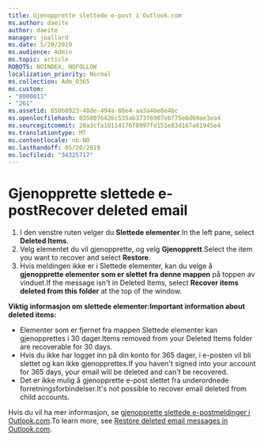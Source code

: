 ```yaml
---
title: Gjenopprette slettede e-post i Outlook.com
ms.author: daeite
author: daeite
manager: joallard
ms.date: 5/20/2019
ms.audience: Admin
ms.topic: article
ROBOTS: NOINDEX, NOFOLLOW
localization_priority: Normal
ms.collection: Adm_O365
ms.custom:
- "8000011"
- "261"
ms.assetid: 650b8923-48de-494a-88e4-aa3a4be8e4bc
ms.openlocfilehash: 0358076426c535ab373f6907eb775e6d69ae3ea4
ms.sourcegitcommit: 20a3cfa10114176f8997fd151e83d167a81945e4
ms.translationtype: MT
ms.contentlocale: nb-NO
ms.lasthandoff: 05/20/2019
ms.locfileid: "34325717"
---
```

# <a name="recover-deleted-email"></a><span data-ttu-id="3d064-102">Gjenopprette slettede e-post</span><span class="sxs-lookup"><span data-stu-id="3d064-102">Recover deleted email</span></span>

1. <span data-ttu-id="3d064-103">I den venstre ruten velger du **Slettede elementer**.</span><span class="sxs-lookup"><span data-stu-id="3d064-103">In the left pane, select **Deleted Items**.</span></span>
2. <span data-ttu-id="3d064-104">Velg elementet du vil gjenopprette, og velg **Gjenopprett**.</span><span class="sxs-lookup"><span data-stu-id="3d064-104">Select the item you want to recover and select **Restore**.</span></span>
3. <span data-ttu-id="3d064-105">Hvis meldingen ikke er i Slettede elementer, kan du velge å **gjenopprette elementer som er slettet fra denne mappen** på toppen av vinduet.</span><span class="sxs-lookup"><span data-stu-id="3d064-105">If the message isn't in Deleted Items, select **Recover items deleted from this folder** at the top of the window.</span></span>

 <span data-ttu-id="3d064-106">**Viktig informasjon om slettede elementer:**</span><span class="sxs-lookup"><span data-stu-id="3d064-106">**Important information about deleted items:**</span></span>
  
- <span data-ttu-id="3d064-107">Elementer som er fjernet fra mappen Slettede elementer kan gjenopprettes i 30 dager.</span><span class="sxs-lookup"><span data-stu-id="3d064-107">Items removed from your Deleted Items folder are recoverable for 30 days.</span></span>
- <span data-ttu-id="3d064-108">Hvis du ikke har logget inn på din konto for 365 dager, i e-posten vil bli slettet og kan ikke gjenopprettes.</span><span class="sxs-lookup"><span data-stu-id="3d064-108">If you haven't signed into your account for 365 days, your email will be deleted and can't be recovered.</span></span>
- <span data-ttu-id="3d064-109">Det er ikke mulig å gjenopprette e-post slettet fra underordnede forretningsforbindelser.</span><span class="sxs-lookup"><span data-stu-id="3d064-109">It's not possible to recover email deleted from child accounts.</span></span>

<span data-ttu-id="3d064-110">Hvis du vil ha mer informasjon, se [gjenopprette slettede e-postmeldinger i Outlook.com](https://go.microsoft.com/fwlink/p/?linkid=873117).</span><span class="sxs-lookup"><span data-stu-id="3d064-110">To learn more, see [Restore deleted email messages in Outlook.com](https://go.microsoft.com/fwlink/p/?linkid=873117).</span></span>